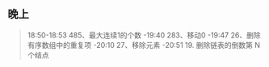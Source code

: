 ## 晚上
> 18:50-18:53 485、最大连续1的个数
> -19:40 283、移动0
> -19:47 26、删除有序数组中的重复项
> -20:10 27、移除元素
> -20:51 19. 删除链表的倒数第 N 个结点